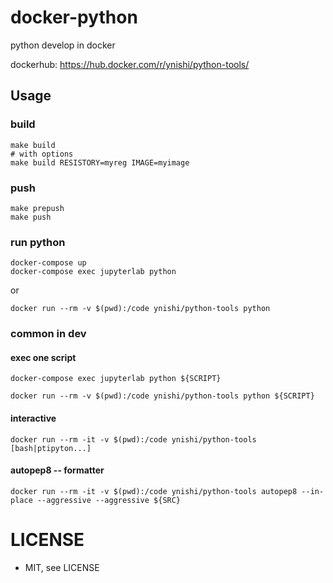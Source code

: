 # docker-python
python develop in docker

dockerhub: https://hub.docker.com/r/ynishi/python-tools/

## Usage
### build
```
make build
# with options
make build RESISTORY=myreg IMAGE=myimage
```
### push
```
make prepush
make push
```
### run python
```
docker-compose up
docker-compose exec jupyterlab python
```
or
```
docker run --rm -v $(pwd):/code ynishi/python-tools python
```
### common in dev
#### exec one script
```
docker-compose exec jupyterlab python ${SCRIPT}
```
```
docker run --rm -v $(pwd):/code ynishi/python-tools python ${SCRIPT}
```
#### interactive
```
docker run --rm -it -v $(pwd):/code ynishi/python-tools [bash|ptipyton...]
```
#### autopep8 -- formatter
```
docker run --rm -it -v $(pwd):/code ynishi/python-tools autopep8 --in-place --aggressive --aggressive ${SRC}
```
# LICENSE
* MIT, see LICENSE

